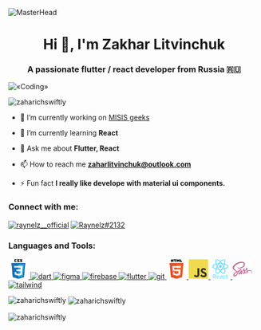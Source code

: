 ![MasterHead](https://miro.medium.com/max/1400/1*vkfI4nFNheC5v0p7wzDtGg.gif)
<h1 align="center">Hi 👋, I'm Zakhar Litvinchuk</h1>
<h3 align="center">A passionate flutter / react developer from Russia 🇷🇺</h3>
<img align= «right» alt=«Coding» width=«400» src=«https://camo.githubusercontent.com/cae12fddd9d6982901d82580bdf321d81fb299141098ca1c2d4891870827bf17/68747470733a2f2f6d69726f2e6d656469756d2e636f6d2f6d61782f313336302f302a37513379765349765f7430696f4a2d5a2e676966»>

<p align="left"> <img src="https://komarev.com/ghpvc/?username=zaharichswiftly&label=Profile%20views&color=0e75b6&style=flat" alt="zaharichswiftly" /> </p>

- 🔭 I’m currently working on [MISIS geeks](https://github.com/zaharichswiftly/misis_geeks)

- 🌱 I’m currently learning **React**

- 💬 Ask me about **Flutter, React**

- 📫 How to reach me **zaharlitvinchuk@outlook.com**

- ⚡ Fun fact **I really like develope with material ui components.**

<h3 align="left">Connect with me:</h3>
<p align="left">
<a href="https://instagram.com/raynelz__official" target="blank"><img align="center" src="https://raw.githubusercontent.com/rahuldkjain/github-profile-readme-generator/master/src/images/icons/Social/instagram.svg" alt="raynelz__official" height="30" width="40" /></a>
<a href="https://discord.gg/Raynelz#2132" target="blank"><img align="center" src="https://raw.githubusercontent.com/rahuldkjain/github-profile-readme-generator/master/src/images/icons/Social/discord.svg" alt="Raynelz#2132" height="30" width="40" /></a>
</p>

<h3 align="left">Languages and Tools:</h3>
<p align="left"> <a href="https://www.w3schools.com/css/" target="_blank" rel="noreferrer"> <img src="https://raw.githubusercontent.com/devicons/devicon/master/icons/css3/css3-original-wordmark.svg" alt="css3" width="40" height="40"/> </a> <a href="https://dart.dev" target="_blank" rel="noreferrer"> <img src="https://www.vectorlogo.zone/logos/dartlang/dartlang-icon.svg" alt="dart" width="40" height="40"/> </a> <a href="https://www.figma.com/" target="_blank" rel="noreferrer"> <img src="https://www.vectorlogo.zone/logos/figma/figma-icon.svg" alt="figma" width="40" height="40"/> </a> <a href="https://firebase.google.com/" target="_blank" rel="noreferrer"> <img src="https://www.vectorlogo.zone/logos/firebase/firebase-icon.svg" alt="firebase" width="40" height="40"/> </a> <a href="https://flutter.dev" target="_blank" rel="noreferrer"> <img src="https://www.vectorlogo.zone/logos/flutterio/flutterio-icon.svg" alt="flutter" width="40" height="40"/> </a> <a href="https://git-scm.com/" target="_blank" rel="noreferrer"> <img src="https://www.vectorlogo.zone/logos/git-scm/git-scm-icon.svg" alt="git" width="40" height="40"/> </a> <a href="https://www.w3.org/html/" target="_blank" rel="noreferrer"> <img src="https://raw.githubusercontent.com/devicons/devicon/master/icons/html5/html5-original-wordmark.svg" alt="html5" width="40" height="40"/> </a> <a href="https://developer.mozilla.org/en-US/docs/Web/JavaScript" target="_blank" rel="noreferrer"> <img src="https://raw.githubusercontent.com/devicons/devicon/master/icons/javascript/javascript-original.svg" alt="javascript" width="40" height="40"/> </a> <a href="https://reactjs.org/" target="_blank" rel="noreferrer"> <img src="https://raw.githubusercontent.com/devicons/devicon/master/icons/react/react-original-wordmark.svg" alt="react" width="40" height="40"/> </a> <a href="https://sass-lang.com" target="_blank" rel="noreferrer"> <img src="https://raw.githubusercontent.com/devicons/devicon/master/icons/sass/sass-original.svg" alt="sass" width="40" height="40"/> </a> <a href="https://tailwindcss.com/" target="_blank" rel="noreferrer"> <img src="https://www.vectorlogo.zone/logos/tailwindcss/tailwindcss-icon.svg" alt="tailwind" width="40" height="40"/> </a> </p>

<p><img align="left" src="https://github-readme-stats.vercel.app/api/top-langs?username=zaharichswiftly&show_icons=true&locale=en&layout=compact" alt="zaharichswiftly" /></p>

<p>&nbsp;<img align="center" src="https://github-readme-stats.vercel.app/api?username=zaharichswiftly&show_icons=true&locale=en" alt="zaharichswiftly" /></p>

<p><img align="center" src="https://github-readme-streak-stats.herokuapp.com/?user=zaharichswiftly&" alt="zaharichswiftly" /></p>

